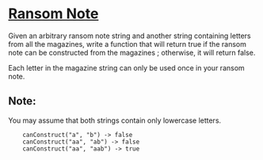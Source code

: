 # [Ransom Note](https://leetcode.com/explore/challenge/card/may-leetcoding-challenge/534/week-1-may-1st-may-7th/3318/)

Given an arbitrary ransom note string and another string containing letters from all the magazines, write a function that will return true if the ransom note can be constructed from the magazines ; otherwise, it will return false.

Each letter in the magazine string can only be used once in your ransom note.

## Note:

You may assume that both strings contain only lowercase letters.

        canConstruct("a", "b") -> false
        canConstruct("aa", "ab") -> false
        canConstruct("aa", "aab") -> true
